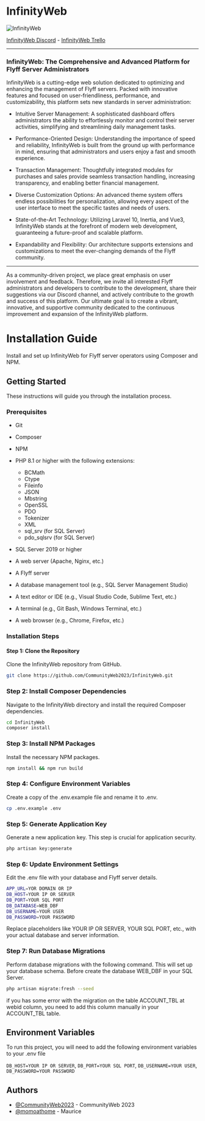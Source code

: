 
# InfinityWeb

![InfinityWeb](https://i.imgur.com/xzh0vSv.png)

[InfinityWeb Discord](https://discord.gg/Ww4ybKqEYT) - [InfinityWeb Trello](https://trello.com/b/cmCj5ykK/community-web)

---

### InfinityWeb: The Comprehensive and Advanced Platform for Flyff Server Administrators

InfinityWeb is a cutting-edge web solution dedicated to optimizing and enhancing the management of Flyff servers. Packed with innovative features and focused on user-friendliness, performance, and customizability, this platform sets new standards in server administration:


- Intuitive Server Management:
A sophisticated dashboard offers administrators the ability to effortlessly monitor and control their server activities, simplifying and streamlining daily management tasks.

- Performance-Oriented Design: 
Understanding the importance of speed and reliability, InfinityWeb is built from the ground up with performance in mind, ensuring that administrators and users enjoy a fast and smooth experience.

- Transaction Management: 
Thoughtfully integrated modules for purchases and sales provide seamless transaction handling, increasing transparency, and enabling better financial management.

- Diverse Customization Options: 
An advanced theme system offers endless possibilities for personalization, allowing every aspect of the user interface to meet the specific tastes and needs of users.

- State-of-the-Art Technology: 
Utilizing Laravel 10, Inertia, and Vue3, InfinityWeb stands at the forefront of modern web development, guaranteeing a future-proof and scalable platform.

- Expandability and Flexibility: 
Our architecture supports extensions and customizations to meet the ever-changing demands of the Flyff community.

---

As a community-driven project, we place great emphasis on user involvement and feedback. Therefore, we invite all interested Flyff administrators and developers to contribute to the development, share their suggestions via our Discord channel, and actively contribute to the growth and success of this platform. Our ultimate goal is to create a vibrant, innovative, and supportive community dedicated to the continuous improvement and expansion of the InfinityWeb platform.



# Installation Guide

Install and set up InfinityWeb for Flyff server operators using Composer and NPM.

## Getting Started

These instructions will guide you through the installation process.

### Prerequisites

- Git
- Composer
- NPM
- PHP 8.1 or higher with the following extensions:
    - BCMath
    - Ctype
    - Fileinfo
    - JSON
    - Mbstring
    - OpenSSL
    - PDO
    - Tokenizer
    - XML
    - sql_srv (for SQL Server)
    - pdo_sqlsrv (for SQL Server)
  

- SQL Server 2019 or higher
- A web server (Apache, Nginx, etc.)
- A Flyff server
- A database management tool (e.g., SQL Server Management Studio)
- A text editor or IDE (e.g., Visual Studio Code, Sublime Text, etc.)
- A terminal (e.g., Git Bash, Windows Terminal, etc.)
- A web browser (e.g., Chrome, Firefox, etc.)


### Installation Steps

#### Step 1: Clone the Repository

Clone the InfinityWeb repository from GitHub.

```bash
git clone https://github.com/CommunityWeb2023/InfinityWeb.git
```

### Step 2: Install Composer Dependencies
Navigate to the InfinityWeb directory and install the required Composer dependencies.
```bash
cd InfinityWeb
composer install
```

### Step 3: Install NPM Packages
Install the necessary NPM packages.
```bash
npm install && npm run build 
```

### Step 4: Configure Environment Variables
Create a copy of the .env.example file and rename it to .env.
```bash
cp .env.example .env
```

### Step 5: Generate Application Key
Generate a new application key. This step is crucial for application security.
```bash
php artisan key:generate   
```

### Step 6: Update Environment Settings
Edit the .env file with your database and Flyff server details.
```bash
APP_URL=YOR DOMAIN OR IP
DB_HOST=YOUR IP OR SERVER
DB_PORT=YOUR SQL PORT
DB_DATABASE=WEB_DBF
DB_USERNAME=YOUR USER
DB_PASSWORD=YOUR PASSWORD
```
Replace placeholders like YOUR IP OR SERVER, YOUR SQL PORT, etc., with your actual database and server information.


### Step 7: Run Database Migrations
Perform database migrations with the following command. This will set up your database schema. Before create the database WEB_DBF in your SQL Server.
```bash
php artisan migrate:fresh --seed
```

if you has some error with the migration on the table ACCOUNT_TBL at webid column, you need to add this column manually in your ACCOUNT_TBL table.


## Environment Variables

To run this project, you will need to add the following environment variables to your .env file

`DB_HOST=YOUR IP OR SERVER`,
`DB_PORT=YOUR SQL PORT`,
`DB_USERNAME=YOUR USER`,
`DB_PASSWORD=YOUR PASSWORD`


## Authors

- [@CommunityWeb2023](https://github.com/CommunityWeb2023) - CommunityWeb 2023
- [@momoathome](https://github.com/momoathome) - Maurice

